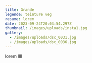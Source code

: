 ```yaml
---
title: Grande
legende: teinture veg
resume: lorem
date: 2023-09-24T20:03:54.297Z
thumbnail: /images/uploads/insta1.jpg
gallery:
  - /images/uploads/dsc_0031.jpg
  - /images/uploads/dsc_0036.jpg
---
```

l﻿orem llll
